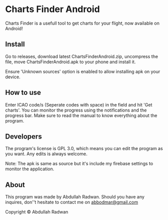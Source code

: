 # Charts Finder Android
Charts Finder is a usefull tool to get charts for your flight, now available on Android!

## Install
Go to releases, download latest ChartsFinderAndroid.zip, uncompress the file, move ChartsFinderAndroid.apk to your phone and install it.

Ensure 'Unknown sources' option is enabled to allow installing apk on your device.

## How to use
Enter ICAO code/s (Seperate codes with space) in the field and hit 'Get charts'. You can monitor the progress using the notifications and the progress bar.
Make sure to read the manual to know everything about the program.
## Developers
The program's license is GPL 3.0, which means you can edit the program as you want. Any edits is always welcome.

Note: The apk is same as source but it's include my firebase settings to monitor the application.

## About
This program was made by Abdullah Radwan.
Should you have any inquires, don''t hesitate to contact me on abbodmar@gmail.com

Copyright © Abdullah Radwan